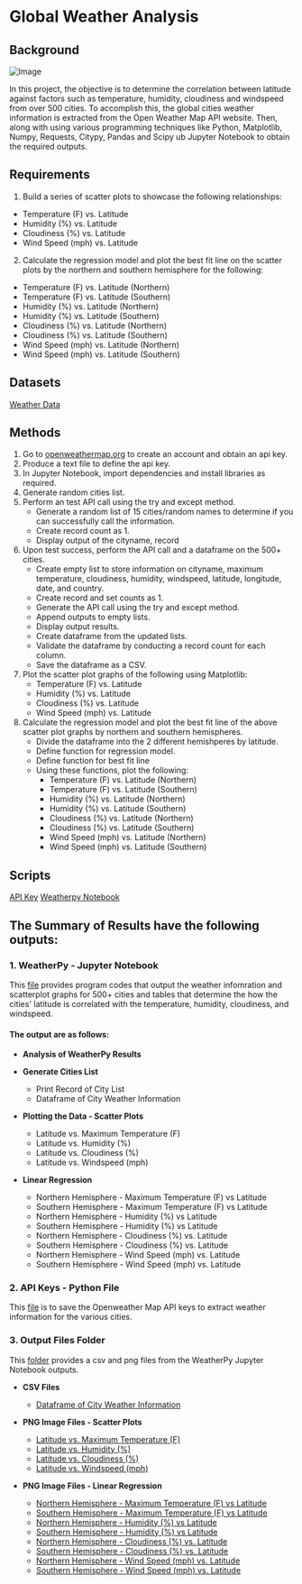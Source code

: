 # Global Weather Analysis

## Background
![Image](https://cdn.windowsreport.com/wp-content/uploads/2019/08/Storm-Weather-930x620.jpg)

In this project, the objective is to determine the correlation between latitude against factors such as temperature, humidity, cloudiness and windspeed from over 500 cities.  To accomplish this, the global cities weather information is extracted from the Open Weather Map API website.  Then, along with using various programming techniques like Python, Matplotlib, Numpy, Requests, Citypy, Pandas and Scipy ub Jupyter Notebook to obtain the required outputs.

## Requirements
1. Build a series of scatter plots to showcase the following relationships:
* Temperature (F) vs. Latitude
* Humidity (%) vs. Latitude
* Cloudiness (%) vs. Latitude
* Wind Speed (mph) vs. Latitude

2. Calculate the regression model and plot the best fit line on the scatter plots by the northern and southern hemisphere for the following:
* Temperature (F) vs. Latitude (Northern)
* Temperature (F) vs. Latitude (Southern)
* Humidity (%) vs. Latitude (Northern)
* Humidity (%) vs. Latitude (Southern)
* Cloudiness (%) vs. Latitude (Northern)
* Cloudiness (%) vs. Latitude (Southern)
* Wind Speed (mph) vs. Latitude (Northern)
* Wind Speed (mph) vs. Latitude (Southern)

## Datasets
[Weather Data](https://github.com/cecileung1208/Global-Weather-Analysis/blob/master/Output%20Files/weather_data.csv)

## Methods

1.  Go to [openweathermap.org](https://openweathermap.org/) to create an account and obtain an api key.
2.  Produce a text file to define the api key.
3.  In Jupyter Notebook, import dependencies and install libraries as required.
4.  Generate random cities list.
5.  Perform an test API call using the try and except method.
    * Generate a random list of 15 cities/random names to determine if you can successfully call the information.
    * Create record count as 1.
    * Display output of the cityname, record 
6.  Upon test success, perform the API call and a dataframe on the 500+ cities.
    * Create empty list to store information on cityname, maximum temperature, cloudiness, humidity, windspeed, latitude, longitude, date, and country.
    * Create record and set counts as 1.
    * Generate the API call using the try and except method.
    * Append outputs to empty lists.
    * Display output results.
    * Create dataframe from the updated lists.
    * Validate the dataframe by conducting a record count for each column.
    * Save the dataframe as a CSV.
7.  Plot the scatter plot graphs of the following using Matplotlib:
    * Temperature (F) vs. Latitude
    * Humidity (%) vs. Latitude
    * Cloudiness (%) vs. Latitude
    * Wind Speed (mph) vs. Latitude
8.  Calculate the regression model and plot the best fit line of the above scatter plot graphs by northern and southern hemispheres. 
    * Divide the dataframe into the 2 different hemishperes by latitude.
    * Define function for regression model.
    * Define function for best fit line
    * Using these functions, plot the following:
      * Temperature (F) vs. Latitude (Northern)
      * Temperature (F) vs. Latitude (Southern)
      * Humidity (%) vs. Latitude (Northern)
      * Humidity (%) vs. Latitude (Southern)
      * Cloudiness (%) vs. Latitude (Northern)
      * Cloudiness (%) vs. Latitude (Southern)
      * Wind Speed (mph) vs. Latitude (Northern)
      * Wind Speed (mph) vs. Latitude (Southern)

## Scripts

[API Key](https://github.com/cecileung1208/Global-Weather-Analysis/blob/master/api_key.py)
[Weatherpy Notebook](https://github.com/cecileung1208/Global-Weather-Analysis/blob/master/WeatherPy.ipynb)

## **The Summary of Results have the following outputs:**

### **1.  WeatherPy - Jupyter Notebook**

This [file](https://github.com/cecileung1208/API-What-s-the-Weather-Like/blob/master/WeatherPy.ipynb) provides program codes that output the weather infomration and scatterplot graphs for 500+ cities and tables that determine the how the cities' latitude is correlated with the temperature, humidity, cloudiness, and windspeed. 

#### **The output are as follows:**

*  **Analysis of WeatherPy Results**

*  **Generate Cities List**
    * Print Record of City List
    * Dataframe of City Weather Information
    
*  **Plotting the Data - Scatter Plots**
    * Latitude vs. Maximum Temperature (F)
    * Latitude vs. Humidity (%)
    * Latitude vs. Cloudiness (%)
    * Latitude vs. Windspeed (mph)
    
*  **Linear Regression**
    * Northern Hemisphere - Maximum Temperature (F) vs Latitude
    * Southern Hemisphere - Maximum Temperature (F) vs Latitude
    * Northern Hemisphere - Humidity (%) vs Latitude
    * Southern Hemisphere - Humidity (%) vs Latitude
    * Northern Hemisphere - Cloudiness (%) vs. Latitude     
    * Southern Hemisphere - Cloudiness (%) vs. Latitude   
    * Northern Hemisphere - Wind Speed (mph) vs. Latitude
    * Southern Hemisphere - Wind Speed (mph) vs. Latitude
    
### **2.  API Keys - Python File**
This [file](https://github.com/cecileung1208/API-What-s-the-Weather-Like/blob/master/api_key.py) is to save the Openweather Map API keys to extract weather information for the various cities.

### **3.  Output Files Folder**
This [folder](https://github.com/cecileung1208/API-What-s-the-Weather-Like/tree/master/Output%20Files) provides a csv and png files from the WeatherPy Jupyter Notebook outputs.

*  **CSV Files**
    * [Dataframe of City Weather Information](https://github.com/cecileung1208/API-What-s-the-Weather-Like/blob/master/Output%20Files/weather_data.csv)
   
*  **PNG Image Files - Scatter Plots**
    * [Latitude vs. Maximum Temperature (F)](https://github.com/cecileung1208/API-What-s-the-Weather-Like/blob/master/Output%20Files/Latitude_MaxTemp.png)
    * [Latitude vs. Humidity (%)](https://github.com/cecileung1208/API-What-s-the-Weather-Like/blob/master/Output%20Files/Latitude_Humidity.png)
    * [Latitude vs. Cloudiness (%)](https://github.com/cecileung1208/API-What-s-the-Weather-Like/blob/master/Output%20Files/Latitude_Cloudiness.png)
    * [Latitude vs. Windspeed (mph)](https://github.com/cecileung1208/API-What-s-the-Weather-Like/blob/master/Output%20Files/Latitude_WindSpeed.png)
    
*  **PNG Image Files - Linear Regression**

    * [Northern Hemisphere - Maximum Temperature (F) vs Latitude](https://github.com/cecileung1208/API-What-s-the-Weather-Like/blob/master/Output%20Files/Northern_Hemisphere_MaxTemp.png)
    * [Southern Hemisphere - Maximum Temperature (F) vs Latitude](https://github.com/cecileung1208/API-What-s-the-Weather-Like/blob/master/Output%20Files/Southern_Hemisphere_MaxTemp.png)
    * [Northern Hemisphere - Humidity (%) vs Latitude](https://github.com/cecileung1208/API-What-s-the-Weather-Like/blob/master/Output%20Files/Northern_Hemisphere_Humidity.png)
    * [Southern Hemisphere - Humidity (%) vs Latitude](https://github.com/cecileung1208/API-What-s-the-Weather-Like/blob/master/Output%20Files/Southern_Hemisphere_Humidity.png)
    * [Northern Hemisphere - Cloudiness (%) vs. Latitude](https://github.com/cecileung1208/API-What-s-the-Weather-Like/blob/master/Output%20Files/Northern_Hemisphere_Cloudiness.png)     
    * [Southern Hemisphere - Cloudiness (%) vs. Latitude](https://github.com/cecileung1208/API-What-s-the-Weather-Like/blob/master/Output%20Files/Southern_Hemisphere_Cloudiness.png)   
    * [Northern Hemisphere - Wind Speed (mph) vs. Latitude](https://github.com/cecileung1208/API-What-s-the-Weather-Like/blob/master/Output%20Files/Northern_Hemisphere_Windspeed.png)
    * [Southern Hemisphere - Wind Speed (mph) vs. Latitude](https://github.com/cecileung1208/API-What-s-the-Weather-Like/blob/master/Output%20Files/Southern_Hemisphere_Windspeed.png)
